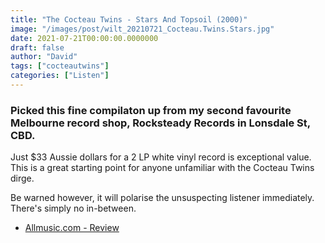 ```yaml
---
title: "The Cocteau Twins - Stars And Topsoil (2000)"
image: "/images/post/wilt_20210721_Cocteau.Twins.Stars.jpg"
date: 2021-07-21T00:00:00.0000000
draft: false
author: "David"
tags: ["cocteautwins"]
categories: ["Listen"]
---
```

### Picked this fine compilaton up from my second favourite Melbourne record shop, Rocksteady Records in Lonsdale St, CBD.

 Just $33 Aussie dollars for a 2 LP white vinyl record is exceptional value. This is a great starting point for anyone unfamiliar with the Cocteau Twins dirge.

 Be warned however, it will polarise the unsuspecting listener immediately. There's simply no in-between.

-  [Allmusic.com - Review](https://www.allmusic.com/album/stars-and-topsoil-a-collection-1982-1990-mw0000109159)